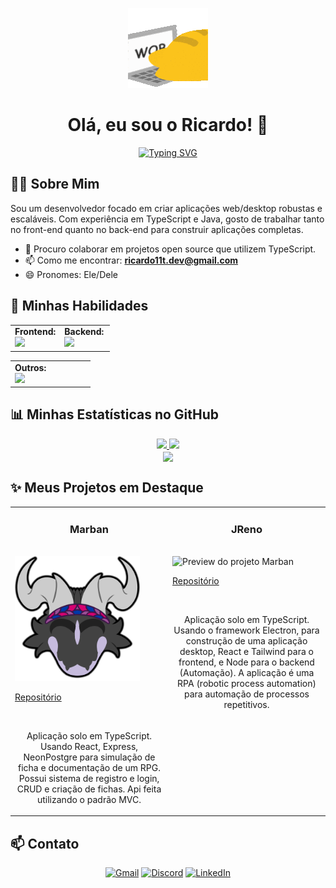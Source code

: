 <p align="center">
  <img src="https://github.com/ricardo11t/ricardo11t/blob/main/meow-code-cat-pc.gif" alt="Banner Animado de Código">
</p>

<h1 align="center">Olá, eu sou o Ricardo! 👋</h1>
<p align="center">
  <a href="https://git.io/typing-svg">
    <img src="https://readme-typing-svg.herokuapp.com?font=Fira+Code&size=25&pause=1000&color=3396FF&center=true&vCenter=true&width=435&lines=Desenvolvedor+Web;Desenvolvedor+de+Software;Apaixonado+por+Programação" alt="Typing SVG" />
  </a>
</p>

## 👨‍💻 Sobre Mim

Sou um desenvolvedor focado em criar aplicações web/desktop robustas e escaláveis. Com experiência em TypeScript e Java, gosto de trabalhar tanto no front-end quanto no back-end para construir aplicações completas.

- 👯 Procuro colaborar em projetos open source que utilizem TypeScript.
- 📫 Como me encontrar: **ricardo11t.dev@gmail.com**
- 😄 Pronomes: Ele/Dele

## 🚀 Minhas Habilidades

<table>
  <tr>
    <td valign="top" width="50%">
      <strong>Frontend:</strong><br>
      <a href="https://skillicons.dev">
        <img src="https://skillicons.dev/icons?i=react,html,css,typescript,javascript" />
      </a>
    </td>
    <td valign="top" width="50%">
      <strong>Backend:</strong><br>
      <a href="https://skillicons.dev">
        <img src="https://skillicons.dev/icons?i=nodejs,java,python,c,electron,express" />
      </a>
    </td>
  </tr>
</table>

<table>
  <tr>
    <td valign="top" width="50%">
      <strong>Outros:</strong><br>
      <a href="https://skillicons.dev">
        <img src="https://skillicons.dev/icons?i=postgresql,mysql,docker,git,github,vscode,figma,postman,jest,cypress" />
      </a>
    </td>
  </tr>
</table>

## 📊 Minhas Estatísticas no GitHub

<div align="center">
  <a href="https://github.com/ricardo11t">
    <img height="180em" src="https://github-readme-stats.vercel.app/api?username=ricardo11t&show_icons=true&hide_rank=true&theme=merko&include_all_commits=true&count_private=true"/>
    <img height="180em" src="https://github-readme-stats.vercel.app/api/top-langs/?username=ricardo11t&layout=donut&theme=merko" />
    <br>
    <img align="center" src="https://github-readme-streak-stats.herokuapp.com/?user=ricardo11t&theme=merko" />
  </a>
</div>

## ✨ Meus Projetos em Destaque

<table>
  <tr>
    <td width="50%" valign="top">
      <h3 align="center">Marban</h3>
      <br />
        <img style="max-width: 200px;" src="https://github.com/ricardo11t/marban/blob/main/public/img/logo-site.png" alt="Preview do projeto Marban" />
        <a href="https://github.com/ricardo11t/marban"><p>Repositório</p><a/>
      <br />
      <p align="center">
        Aplicação solo em TypeScript. Usando React, Express, NeonPostgre para
        simulação de ficha e documentação de um RPG. Possui sistema de registro e
        login, CRUD e criação de fichas. Api feita utilizando o padrão MVC.
      </p>
    </td>
    <td width="50%" valign="top">
      <h3 align="center">JReno</h3>
      <br />
      <img height="50%" width="100%" src="https://skillicons.dev/icons?i=electron" alt="Preview do projeto Marban" />
      <a href="https://github.com/ricardo11t/JReno">
        <p>Repositório</p>
      </a>
      <br />
      <p align="center">
        Aplicação solo em TypeScript. Usando o framework Electron, para
        construção de uma aplicação desktop, React e Tailwind para o frontend, e
        Node para o backend (Automação). A aplicação é uma RPA (robotic process automation) 
        para automação de processos repetitivos.
      </p>
    </td>
  </tr>
</table>

## 📫 Contato

<p align="center">
  <a href="mailto:ricardo11t.dev@gmail.com"><img src="https://img.shields.io/badge/Gmail-D14836?style=for-the-badge&logo=gmail&logoColor=white" alt="Gmail"></a>
  <a href="https://discord.com/users/347442682290896908"><img src="https://img.shields.io/badge/Discord-7289DA?style=for-the-badge&logo=discord&logoColor=white" alt="Discord"></a>
  <a href="https://www.linkedin.com/in/joão-ricardo-257059363/"><img src="https://img.shields.io/badge/LinkedIn-0077B5?style=for-the-badge&logo=linkedin&logoColor=white" alt="LinkedIn"></a>
</p>
